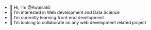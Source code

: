 - 👋 Hi, I’m @Awaisali5
- 👀 I’m interested in Web development and Data Science
- 🌱 I’m currently learning front-end development
- 💞️ I’m looking to collaborate on any web development related project


<!---
Awaisali5/Awaisali5 is a ✨ special ✨ repository because its `README.md` (this file) appears on your GitHub profile.
You can click the Preview link to take a look at your changes.
--->
